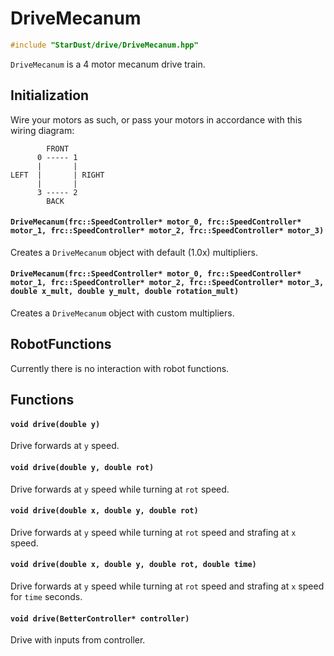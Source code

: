 # DriveMecanum

```cpp
#include "StarDust/drive/DriveMecanum.hpp"
```

`DriveMecanum` is a 4 motor mecanum drive train.

## Initialization

Wire your motors as such, or pass your motors in accordance with this wiring diagram:

```
        FRONT
      0 ----- 1
      |       |
LEFT  |       | RIGHT
      |       |
      3 ----- 2
        BACK
```

#### `DriveMecanum(frc::SpeedController* motor_0, frc::SpeedController* motor_1, frc::SpeedController* motor_2, frc::SpeedController* motor_3)`

Creates a `DriveMecanum` object with default (1.0x) multipliers.

#### `DriveMecanum(frc::SpeedController* motor_0, frc::SpeedController* motor_1, frc::SpeedController* motor_2, frc::SpeedController* motor_3, double x_mult, double y_mult, double rotation_mult)`

Creates a `DriveMecanum` object with custom multipliers.

## RobotFunctions

Currently there is no interaction with robot functions.

## Functions

#### `void drive(double y)`

Drive forwards at `y` speed.

#### `void drive(double y, double rot)`

Drive forwards at `y` speed while turning at `rot` speed.

#### `void drive(double x, double y, double rot)`

Drive forwards at `y` speed while turning at `rot` speed and strafing at `x` speed.

#### `void drive(double x, double y, double rot, double time)`

Drive forwards at `y` speed while turning at `rot` speed and strafing at `x` speed for `time` seconds.

#### `void drive(BetterController* controller)`

Drive with inputs from controller.
